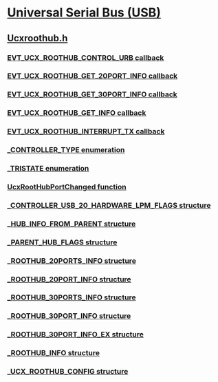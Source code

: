 # [Universal Serial Bus (USB)](../_usbref/index.md)
## [Ucxroothub.h](index.md)
### [EVT_UCX_ROOTHUB_CONTROL_URB callback](../ucxroothub/nc-ucxroothub-evt_ucx_roothub_control_urb.md)
### [EVT_UCX_ROOTHUB_GET_20PORT_INFO callback](../ucxroothub/nc-ucxroothub-evt_ucx_roothub_get_20port_info.md)
### [EVT_UCX_ROOTHUB_GET_30PORT_INFO callback](../ucxroothub/nc-ucxroothub-evt_ucx_roothub_get_30port_info.md)
### [EVT_UCX_ROOTHUB_GET_INFO callback](../ucxroothub/nc-ucxroothub-evt_ucx_roothub_get_info.md)
### [EVT_UCX_ROOTHUB_INTERRUPT_TX callback](../ucxroothub/nc-ucxroothub-evt_ucx_roothub_interrupt_tx.md)
### [_CONTROLLER_TYPE enumeration](../ucxroothub/ne-ucxroothub-_controller_type.md)
### [_TRISTATE enumeration](../ucxroothub/ne-ucxroothub-_tristate.md)
### [UcxRootHubPortChanged function](../ucxroothub/nf-ucxroothub-ucxroothubportchanged.md)
### [_CONTROLLER_USB_20_HARDWARE_LPM_FLAGS structure](../ucxroothub/ns-ucxroothub-_controller_usb_20_hardware_lpm_flags.md)
### [_HUB_INFO_FROM_PARENT structure](../ucxroothub/ns-ucxroothub-_hub_info_from_parent.md)
### [_PARENT_HUB_FLAGS structure](../ucxroothub/ns-ucxroothub-_parent_hub_flags.md)
### [_ROOTHUB_20PORTS_INFO structure](../ucxroothub/ns-ucxroothub-_roothub_20ports_info.md)
### [_ROOTHUB_20PORT_INFO structure](../ucxroothub/ns-ucxroothub-_roothub_20port_info.md)
### [_ROOTHUB_30PORTS_INFO structure](../ucxroothub/ns-ucxroothub-_roothub_30ports_info.md)
### [_ROOTHUB_30PORT_INFO structure](../ucxroothub/ns-ucxroothub-_roothub_30port_info.md)
### [_ROOTHUB_30PORT_INFO_EX structure](../ucxroothub/ns-ucxroothub-_roothub_30port_info_ex.md)
### [_ROOTHUB_INFO structure](../ucxroothub/ns-ucxroothub-_roothub_info.md)
### [_UCX_ROOTHUB_CONFIG structure](../ucxroothub/ns-ucxroothub-_ucx_roothub_config.md)
